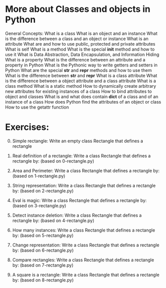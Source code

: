 # More about Classes and objects in Python

  General Concepts:
  	  What is a class
	  What is an object and an instance
	  What is the difference between a class and an object or instance
	  What is an attribute
	  What are and how to use public, protected and private attributes
	  What is self
	  What is a method
	  What is the special __init__ method and how to use it
	  What is Data Abstraction, Data Encapsulation, and Information Hiding
	  What is a property
	  What is the difference between an attribute and a property in Python
	  What is the Pythonic way to write getters and setters in Python
	  What are the special __str__ and __repr__ methods and how to use them
	  What is the difference between __str__ and __repr__
	  What is a class attribute
	  What is the difference between a object attribute and a class attribute
	  What is a class method
	  What is a static method
	  How to dynamically create arbitrary new attributes for existing instances of a class
	  How to bind attributes to object and classes
	  What is and what does contain __dict__ of a class and of an instance of a class
	  How does Python find the attributes of an object or class
	  How to use the getattr function


# Exercises:

  0. Simple rectangle:
     Write an empty class Rectangle that defines a rectangle

  1. Real definition of a rectangle:
     Write a class Rectangle that defines a rectangle by: (based on 0-rectangle.py)


  2. Area and Perimeter:
     Write a class Rectangle that defines a rectangle by: (based on 1-rectangle.py)


  3. String representation:
     Write a class Rectangle that defines a rectangle by: (based on 2-rectangle.py)

  4. Eval is magic:
     Write a class Rectangle that defines a rectangle by: (based on 3-rectangle.py)

  5. Detect instance deletion:
     Write a class Rectangle that defines a rectangle by: (based on 4-rectangle.py)

  6. How many instances:
     Write a class Rectangle that defines a rectangle by: (based on 5-rectangle.py)

  7. Change representation:
     Write a class Rectangle that defines a rectangle by: (based on 6-rectangle.py)

  8. Compare rectangles:
     Write a class Rectangle that defines a rectangle by: (based on 7-rectangle.py)

  9. A square is a rectangle:
     Write a class Rectangle that defines a rectangle by: (based on 8-rectangle.py)